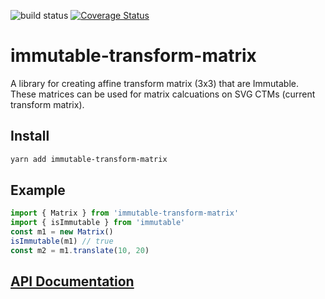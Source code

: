 ![build status](https://travis-ci.org/HarryGogonis/immutable-transform-matrix.svg?branch=master)
[![Coverage Status](https://coveralls.io/repos/github/HarryGogonis/immutable-transform-matrix/badge.svg?branch=master)](https://coveralls.io/github/HarryGogonis/immutable-transform-matrix?branch=master)

# immutable-transform-matrix

A library for creating affine transform matrix (3x3) that are Immutable.
These matrices can be used for matrix calcuations on SVG CTMs (current transform matrix).

## Install

```sh
yarn add immutable-transform-matrix
```

## Example

```js
import { Matrix } from 'immutable-transform-matrix'
import { isImmutable } from 'immutable'
const m1 = new Matrix()
isImmutable(m1) // true
const m2 = m1.translate(10, 20)
```

## [API Documentation](docs/)
